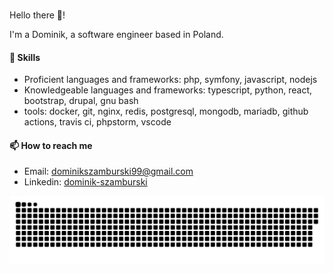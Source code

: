 <br clear="both">

Hello there 👋!

I'm a Dominik, a software engineer based in Poland.

#### 🌱 Skills

<ul>
  <li>Proficient languages and frameworks: php, symfony, javascript, nodejs</li>
<li>Knowledgeable languages and frameworks: typescript, python, react, bootstrap, drupal, gnu bash</li>
<li>tools: docker, git, nginx, redis, postgresql, mongodb, mariadb, github actions, travis ci, phpstorm, vscode</li>
</ul>

#### 📫 How to reach me

<ul>
  <li>Email: <a href="mailto:dominikszamburski99@gmail.com" target="_blank">dominikszamburski99@gmail.com</a></li>
  <li>Linkedin: <a href="https://www.linkedin.com/in/dominik-szamburski/" target="_blank">dominik-szamburski</a></a>
</ul>

<div align="center">
    <img src="https://raw.githubusercontent.com/nuldark/nuldark/output/snake.svg" alt="Snake animation" />
</div>
